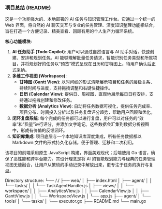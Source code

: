 
### 项目总结 (README)

这是一个功能强大的、本地部署的 AI 任务与知识管理工作台。它通过一个统一的 Web 界面，将自然的 AI 聊天交互与专业的任务管理、深度知识整理功能相结合，旨在打造一个方便记录、精美查看、回顾有用的个人生产力循环系统。

**核心功能模块:**

1.  **AI 任务助手 (Todo Copilot)**: 用户可以通过自然语言与 AI 助手对话，快速创建、安排和规划任务。AI 能够理解批量任务请求，智能识别任务类型和所属项目，并将规划好的任务以“预览”模式呈现在日历和甘特图上，待用户确认后正式采纳。
2.  **多维工作视图 (Workspace)**:
    *   **甘特图 (Gantt View)**: 以时间线的形式清晰展示项目和任务的层级关系、持续时间与进度，支持拖拽调整和右键快捷操作。
    *   **日历 (Calendar View)**: 提供日、周视图，直观地展示每日日程安排，支持通过拖拽创建和修改任务。
    *   **数据分析 (Analytics View)**: 自动将任务数据可视化，提供任务完成率、项目分布、时间投入分析以及任务复盘评分趋势，帮助用户回顾和优化。
3.  **闭环复盘系统**: 每个完成的任务都可以进行复盘，用户可以对任务的“效率”和“质量”进行评分，并添加文字笔记。这些数据会汇集到数据分析视图中，形成有价值的反馈闭环。
4.  **知识库集成**: 项目底层与一个本地知识库深度集成，所有任务数据都以 Markdown 文件的形式持久化存储，便于管理、迁移和二次利用。

该项目的前端采用原生 JavaScript 构建，界面美观现代；后端使用 Go 语言，确保了高性能和跨平台能力。其设计理念是将 AI 的智能规划能力与经典的任务管理视图无缝融合，让用户从繁琐的手动记录中解放出来，更专注于任务的执行与复盘。


Directory structure:
└── /./
    ├── web/
    │   ├── index.html
    │   ├── agent/
    │   │   └── tasks/
    │   │       └── TaskAgentHandler.js
    │   ├── views/
    │   │   └── workspace/
    │   │       ├── AnalyticsView.js
    │   │       ├── CalendarView.js
    │   │       ├── GanttView.js
    │   │       └── WorkspaceView.js
    │   └── app.js
    ├── agent/
    │   └── tools/
    │       └── tasks/
    │           └── executor.go
    ├── README.md
    └── main.go
